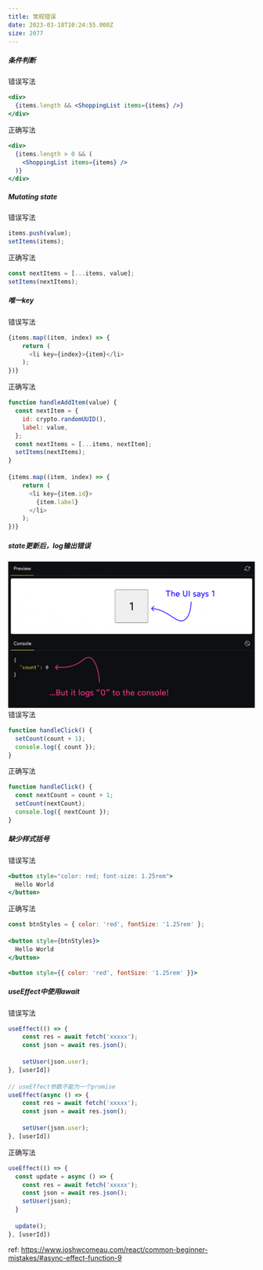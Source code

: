 ```yaml
---
title: 常规错误
date: 2023-03-18T10:24:55.000Z
size: 2077
---
```

##### 条件判断
错误写法
```jsx
<div>
  {items.length && <ShoppingList items={items} />}
</div>
```
正确写法
```jsx
<div>
  {items.length > 0 && (
	<ShoppingList items={items} />
  )}
</div>
```

##### Mutating state
错误写法
```js
items.push(value);
setItems(items);
```
正确写法
```js
const nextItems = [...items, value];
setItems(nextItems);
```

##### 唯一key
错误写法
```js
{items.map((item, index) => {
	return (
	  <li key={index}>{item}</li>
	);
})}
```
正确写法
```js
function handleAddItem(value) {
  const nextItem = {
    id: crypto.randomUUID(),
    label: value,
  };
  const nextItems = [...items, nextItem];
  setItems(nextItems);
}

{items.map((item, index) => {
	return (
	  <li key={item.id}>
		{item.label}
	  </li>
	);
})}
```

##### state更新后，log输出错误
![](../../public/react/mismatched-count-var.png)
错误写法
```js
function handleClick() {
  setCount(count + 1);
  console.log({ count });
}
```
正确写法
```js
function handleClick() {
  const nextCount = count + 1;
  setCount(nextCount);
  console.log({ nextCount });
}
```

##### 缺少样式括号
错误写法
```jsx
<button style="color: red; font-size: 1.25rem">
  Hello World
</button>
```
正确写法
```jsx
const btnStyles = { color: 'red', fontSize: '1.25rem' };

<button style={btnStyles}>
  Hello World
</button>
```

```jsx
<button style={{ color: 'red', fontSize: '1.25rem' }}>
```

##### useEffect中使用await
错误写法
```jsx
useEffect(() => {
    const res = await fetch('xxxxx');
    const json = await res.json();
    
    setUser(json.user);
}, [userId])

// useEffect参数不能为一个promise
useEffect(async () => {
    const res = await fetch('xxxxx');
    const json = await res.json();
    
    setUser(json.user);
}, [userId])
```
正确写法
```jsx
useEffect(() => {
  const update = async () => {
    const res = await fetch('xxxxx');
    const json = await res.json();
    setUser(json);
  }
  
  update();
}, [userId])
```


ref:
https://www.joshwcomeau.com/react/common-beginner-mistakes/#async-effect-function-9
